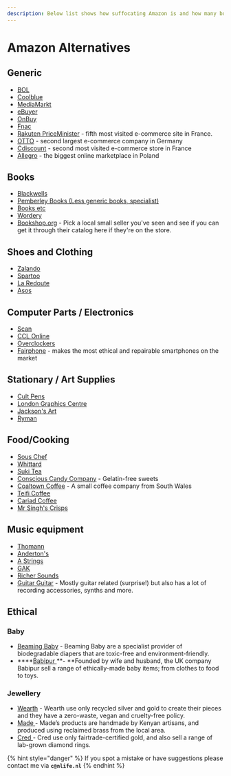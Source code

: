 ```yaml
---
description: Below list shows how suffocating Amazon is and how many businesses it affects
---
```


# Amazon Alternatives

## Generic

* [BOL](http://bol.com)
* [Coolblue](https://www.coolblue.nl)
* [MediaMarkt](https://www.mediamarkt.nl)
* [eBuyer](https://www.ebuyer.com)
* [OnBuy](https://www.onbuy.com/gb/)
* [Fnac](https://www.fnac.com)
* [Rakuten PriceMinister](https://www.priceminister.com) - fifth most visited e-commerce site in France.
* [OTTO](https://www.otto.nl) - second largest e-commerce company in Germany
* [Cdiscount](https://www.cdiscount.com) - second most visited e-commerce store in France
* [Allegro](https://allegro.pl) - the biggest online marketplace in Poland

## Books

* [Blackwells](https://blackwells.co.uk)
* [Pemberley Books (Less generic books, specialist)](https://www.pemberleybooks.com)
* [Books etc](https://www.booksetc.co.uk)
* [Wordery](https://wordery.com)
* [Bookshop.org](https://uk.bookshop.org) - Pick a local small seller you've seen and see if you can get it through their catalog here if they're on the store.

## **Shoes and Clothing**

* [Zalando](https://www.zalando.com)
* [Spartoo](https://www.spartoo.com)
* [La Redoute](https://www.laredoute.com)
* [Asos](https://marketplace.asos.com)

## **Computer Parts / Electronics**

* [Scan](https://scan.co.uk)
* [CCL Online](https://cclonline.com)
* [Overclockers](https://overclockers.co.uk)
* [Fairphone](https://www.fairphone.com/en/) - makes the most ethical and repairable smartphones on the market

## **Stationary / Art Supplies**

* [Cult Pens](https://cultpens.com)
* [London Graphics Centre](https://londongraphics.co.uk)
* [Jackson's Art](https://www.jacksonsart.com)
* [Ryman](https://ryman.co.uk)

## **Food/Cooking**

* [Sous Chef](https://souschef.co.uk)
* [Whittard](https://whittard.co.uk)
* [Suki Tea](https://suki-tea.com)
* [Conscious Candy Company](https://www.consciouscandy.co.uk) - Gelatin-free sweets
* [Coaltown Coffee](https://www.coaltowncoffee.co.uk) - A small coffee company from South Wales
* [Teifi Coffee](https://www.teificoffee.co.uk)
* [Cariad Coffee](https://www.cariadcoffee.co.uk)
* [Mr Singh's Crisps](https://mrsinghsonline.com)

## **Music equipment**

* [Thomann](https://www.thomann.de/gb/index.html)&#x20;
* [Anderton's](https://andertons.co.uk)
* [A Strings](https://astrings.co.uk)
* [GAK](https://gak.co.uk)
* [Richer Sounds](https://www.theguardian.com/business/2019/may/18/richer-sounds-boss-julian-richer-has-no-regrets)
* [Guitar Guitar](https://www.guitarguitar.co.uk) - Mostly guitar related (surprise!) but also has a lot of recording accessories, synths and more.

## Ethical

### Baby

* [Beaming Baby](https://beamingbaby.co.uk) - Beaming Baby are a specialist provider of biodegradable diapers that are toxic-free and environment-friendly.
* ****[Babipur ](https://www.babipur.co.uk)**- **Founded by wife and husband, the UK company Babipur sell a range of ethically-made baby items; from clothes to food to toys.

### Jewellery

* [Wearth](https://www.wearthlondon.com/handmade-ethical-jewellery) - Wearth use only recycled silver and gold to create their pieces and they have a zero-waste, vegan and cruelty-free policy.
* [Made ](https://www.made.uk.com)- Made’s products are handmade by Kenyan artisans, and produced using reclaimed brass from the local area.
* [Cred ](https://credjewellery.com)- Cred use only fairtrade-certified gold, and also sell a range of lab-grown diamond rings.



{% hint style="danger" %}
If you spot a mistake or have suggestions please contact me via **`c@nlife.nl`**
{% endhint %}

